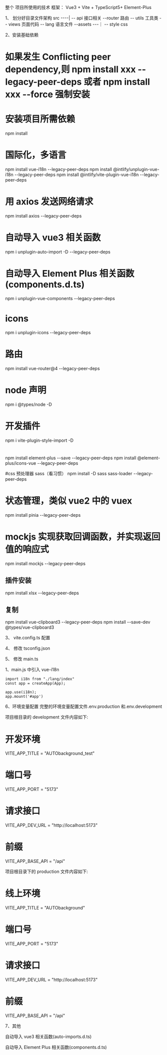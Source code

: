 整个 项目所使用的技术 框架： Vue3 + Vite + TypeScript5+ Element-Plus

1、 划分好目录文件架构
src ----|
-- api 接口相关
--router 路由
-- utils 工具类
-- views 页面代码
-- lang 语言文件
--assets ---｜
-- style css

2、安装基础依赖

# 如果发生 Conflicting peer dependency,则 npm install xxx --legacy-peer-deps 或者 npm install xxx --force 强制安装

# 安装项目所需依赖

npm install

# 国际化，多语言

npm install vue-i18n --legacy-peer-deps
npm install @intlify/unplugin-vue-i18n --legacy-peer-deps
npm install @intlify/vite-plugin-vue-i18n --legacy-peer-deps

# 用 axios 发送网络请求

npm install axios --legacy-peer-deps

# 自动导入 vue3 相关函数

npm i unplugin-auto-import -D --legacy-peer-deps

# 自动导入 Element Plus 相关函数(components.d.ts)

npm i unplugin-vue-components --legacy-peer-deps

# icons

npm i unplugin-icons --legacy-peer-deps

# 路由

npm install vue-router@4 --legacy-peer-deps

# node 声明

npm i @types/node -D

# 开发插件

npm i vite-plugin-style-import -D

#

npm install element-plus --save --legacy-peer-deps
npm install @element-plus/icons-vue --legacy-peer-deps

#css 预处理器 sass（看习惯）
npm install -D sass sass-loader --legacy-peer-deps

# 状态管理，类似 vue2 中的 vuex

npm install pinia --legacy-peer-deps

# mockjs 实现获取回调函数，并实现返回值的响应式

npm install mockjs --legacy-peer-deps


## 插件安装

npm install xlsx --legacy-peer-deps
## 复制

npm install vue-clipboard3 --legacy-peer-deps
npm install --save-dev @types/vue-clipboard3


3、 vite.config.ts 配置

4、 修改 tsconfig.json

5、 修改 main.ts

1、main.js 中引入 vue-i18n

    import i18n from "./lang/index"
    const app = createApp(App);

    app.use(i18n);
    app.mount('#app')

6、环境变量配置
完整的环境变量配置文件.env.production 和.env.development

项目根目录的 development 文件内容如下:

# 开发环境

VITE_APP_TITLE = "AUTObackground_test"

# 端口号

VITE_APP_PORT = "5173"

# 请求接口

VITE_APP_DEV_URL = "http://localhost:5173"

# 前缀

VITE_APP_BASE_API = "/api"

项目根目录下的 production 文件内容如下:

# 线上环境

VITE_APP_TITLE = "AUTObackground"

# 端口号

VITE_APP_PORT = "5173"

# 请求接口

VITE_APP_DEV_URL = "http://localhost:5173"

# 前缀

VITE_APP_BASE_API = "/api"

7、其他

自动导入 vue3 相关函数(auto-imports.d.ts)

自动导入 Element Plus 相关函数(components.d.ts)
